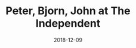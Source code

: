 ---
date: '2018-12-09'
artist: 'Peter, Bjorn, John'
festival: ''
venue: The Independent
city: San Francisco
state: CA
country: USA
price: $25.00
solo: 'No'
title: 'Peter, Bjorn, John at The Independent'
slug: 2018-12-09-peter-bjorn-john
cover: ''
genre: ''
category: show
tags: []
created: 02/15/2019
artists:
  - 'Peter, Bjorn, John'
openers: []
---